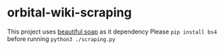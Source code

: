 # orbital-wiki-scraping
This project uses [beautiful soap](https://www.crummy.com/software/BeautifulSoup/bs4/doc/) as it dependency
Please `pip install bs4` before running `python3 ./scraping.py`